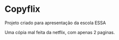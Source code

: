 # Copyflix
Projeto criado para apresentação da escola ESSA

Uma cópia mal feita da netflix, com apenas 2 paginas.
